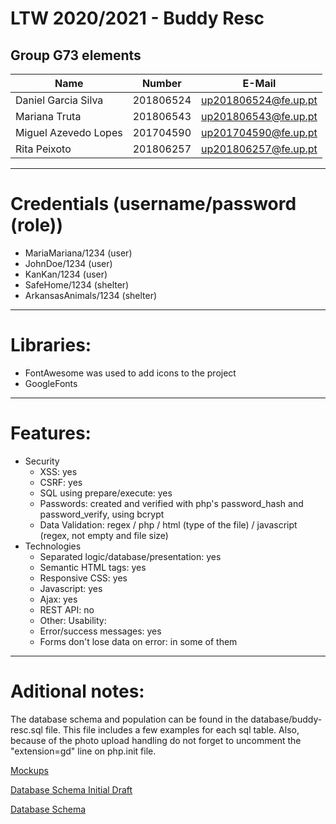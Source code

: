 # LTW 2020/2021 - Buddy Resc

## Group G73 elements

| Name                 | Number    | E-Mail             |
| -------------------- | --------- | ------------------ |
| Daniel Garcia Silva  | 201806524 |up201806524@fe.up.pt|
| Mariana Truta        | 201806543 |up201806543@fe.up.pt|
| Miguel Azevedo Lopes | 201704590 |up201704590@fe.up.pt|
| Rita Peixoto         | 201806257 |up201806257@fe.up.pt|

----
# Credentials (username/password (role))
* MariaMariana/1234 (user)
* JohnDoe/1234 (user)
* KanKan/1234 (user)
* SafeHome/1234 (shelter)
* ArkansasAnimals/1234 (shelter)


----
# Libraries:
- FontAwesome was used to add icons to the project
- GoogleFonts   

----
# Features:
 - Security
     - XSS: yes
     - CSRF: yes
     - SQL using prepare/execute: yes
     - Passwords: created and verified with php's password_hash and password_verify, using bcrypt
     - Data Validation: regex / php / html (type of the file) / javascript (regex, not empty and file size)
 - Technologies
     - Separated logic/database/presentation: yes
     - Semantic HTML tags: yes
     - Responsive CSS: yes
     - Javascript: yes
     - Ajax: yes
     - REST API: no
     - Other:
  Usability:
     - Error/success messages: yes
     - Forms don't lose data on error: in some of them


----
# Aditional notes:
The database schema and population can be found in the database/buddy-resc.sql file. This file includes a few examples for each sql table.
Also, because of the photo upload handling do not forget to uncomment the "extension=gd" line on php.init file.

[Mockups](documentation/Mockups.pdf)

[Database Schema Initial Draft](documentation/database.png)

[Database Schema](documentation/database_schema.png)
